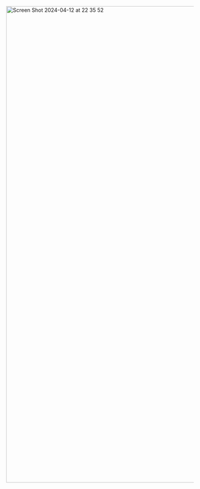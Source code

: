 
<img width="1280" alt="Screen Shot 2024-04-12 at 22 35 52" src="https://github.com/katumwalauren/my-chakara-todo-list/assets/95852478/be48170c-a006-4077-90e7-ac3110713101">
